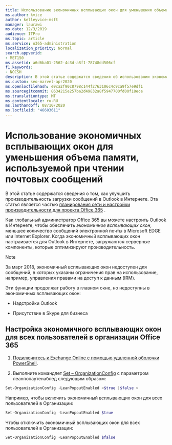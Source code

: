 ```yaml
---
title: Использование экономичных всплывающих окон для уменьшения объема памяти, используемой при чтении почтовых сообщений
ms.author: kvice
author: kelleyvice-msft
manager: laurawi
ms.date: 12/3/2019
audience: ITPro
ms.topic: article
ms.service: o365-administration
localization_priority: Normal
search.appverid:
- MET150
ms.assetid: a6d6ba01-2562-4c3d-a8f1-78748dd506cf
f1.keywords:
- NOCSH
description: В этой статье содержатся сведения об использовании экономичных всплывающих окон для улучшения скорости загрузки сообщений в Outlook в Интернете.
ms.custom: seo-marvel-apr2020
ms.openlocfilehash: e9ca2f90c8798c144f2763106c4c9ca9f57e9df1
ms.sourcegitcommit: 8634215e257ba2d49832a8f5947700fd00f18ece
ms.translationtype: MT
ms.contentlocale: ru-RU
ms.lasthandoff: 08/10/2020
ms.locfileid: "46603611"
---
```

# <a name="use-lean-popouts-to-reduce-memory-used-when-reading-mail-messages"></a>Использование экономичных всплывающих окон для уменьшения объема памяти, используемой при чтении почтовых сообщений

В этой статье содержатся сведения о том, как улучшить производительность загрузки сообщений в Outlook в Интернете. Эта статья является частью [планирования сети и настройки производительности для проекта Office 365](https://aka.ms/tune) .
  
Как глобальный администратор Office 365 вы можете настроить Outlook в Интернете, чтобы обеспечить _экономичное всплывающих окон_, меньшее количество сообщений электронной почты в Microsoft EDGE или Internet Explorer. Когда экономичный всплывающих окон настраивается для Outlook в Интернете, загружаются серверные компоненты, которые оптимизируют производительность.
  
> [!NOTE]
> За март 2018, экономичный всплывающих окон недоступен для сообщений, в которых указаны ограничения прав на использование, например, управления правами на доступ к данным (IRM).
  
Эти функции продолжат работу в главном окне, но недоступны в экономичных всплывающих окон:
  
- Надстройки Outlook
  
- Присутствие в Skype для бизнеса
  
## <a name="to-configure-lean-popouts-for-all-users-within-your-office-365-organization"></a>Настройка экономичного всплывающих окон для всех пользователей в организации Office 365
  
1. [Подключитесь к Exchange Online с помощью удаленной оболочки PowerShell](https://technet.microsoft.com/library/jj984289%28v=exchg.150%29.aspx ).
  
2. Выполните командлет [Set – OrganizationConfig](https://technet.microsoft.com/library/aa997443%28v=exchg.160%29.aspx) с параметром леанпопаутенаблед следующим образом:

  ```powershell
  Set-OrganizationConfig -LeanPopoutEnabled <$true |$false >
  ```

  Например, чтобы включить экономичный всплывающих окон для всех пользователей в Организации:
  
  ```powershell
  Set-OrganizationConfig -LeanPopoutEnabled $true
  ```

  Чтобы отключить экономичный всплывающих окон для всех пользователей в Организации:

  ```powershell
  Set-OrganizationConfig -LeanPopoutEnabled $false
  ```

